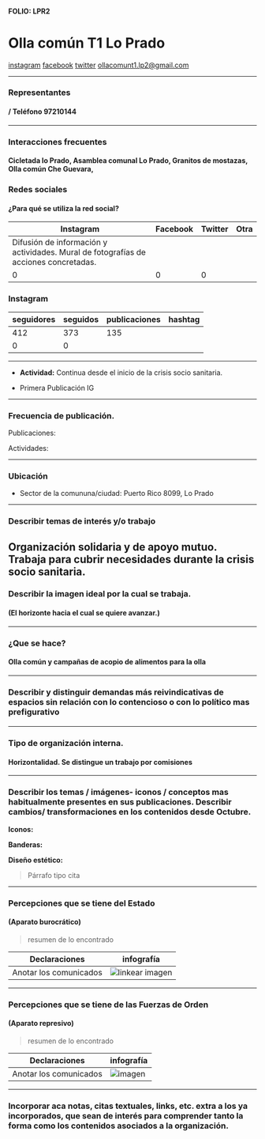 #### FOLIO: LPR2

# Olla común T1 Lo Prado


[instagram](https://www.instagram.com/ollacomunt1.lp2/
)
[facebook]()
[twitter]()
<ollacomunt1.lp2@gmail.com>
>
---

### Representantes
####  / Teléfono 97210144


---
### Interacciones frecuentes
#### Cicletada lo Prado, Asamblea comunal Lo Prado, Granitos de mostazas, Olla común Che Guevara,


### Redes sociales
#### ¿Para qué se utiliza la red social?
| Instagram | Facebook | Twitter | Otra 
|---|---|---|---|
|Difusión de información y actividades. Mural de fotografías de acciones concretadas.
|0|0| 0|

### **Instagram**
| seguidores | seguidos | publicaciones | hashtag 
|---|---|---|---|
|412|	373|	135
0| 0

---

* **Actividad:**   Continua desde el inicio de la crisis socio sanitaria.


* Primera Publicación IG

---
### Frecuencia de publicación.

Publicaciones:

Actividades:

---
### Ubicación
* Sector de la comununa/ciudad: Puerto Rico 8099, Lo Prado


---
### Describir temas de interés y/o trabajo
Organización solidaria y de apoyo mutuo. Trabaja para cubrir necesidades durante la crisis socio sanitaria.
---
### Describir la imagen ideal por la cual se trabaja.
#### (El horizonte hacia el cual se quiere avanzar.)

---
### ¿Que se hace?
#### Olla común y campañas de acopio de alimentos para la olla


---
### Describir y distinguir demandas más reivindicativas de espacios sin relación con lo contencioso o con lo político mas prefigurativo
####


---
### Tipo de organización interna.
####  Horizontalidad. Se distingue un trabajo por comisiones

---
### Describir los temas / imágenes- iconos / conceptos mas habitualmente presentes en sus publicaciones. Describir cambios/ transformaciones en los contenidos desde Octubre.

**Iconos:**

**Banderas:**

**Diseño estético:**

> Párrafo tipo cita 

---
### Percepciones que se tiene del Estado
#### (Aparato burocrático)
> resumen de lo encontrado

| Declaraciones | infografía | 
|---|---|
|Anotar los comunicados | ![linkear imagen]() |

---
### Percepciones que se tiene de las Fuerzas de Orden
#### (Aparato represivo)
> resumen de lo encontrado

| Declaraciones | infografía | 
|---|---|
|Anotar los comunicados | ![imagen]() |


---
### Incorporar aca notas, citas textuales, links, etc. extra a los ya incorporados, que sean de interés para comprender tanto la forma como los contenidos asociados a la organización.
